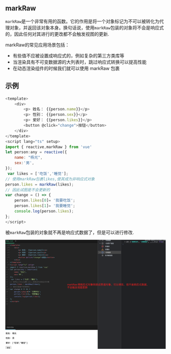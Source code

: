 ## markRaw
`markRaw`是一个非常有用的函数。它的作用是将一个对象标记为不可以被转化为代理对象，并返回该对象本身。换句话说，使用`markRaw`包装的对象将不会是响应式的，因此任何对其进行的更改都不会触发视图的更新.


markRaw的常见应用场景包括：

- 有些值不应被设置成响应式的，例如复杂的第三方类库等
- 当渲染具有不可变数据源的大列表时，跳过响应式转换可以提高性能
- 在动态渲染组件的时候我们就可以使用 markRaw 包裹

## 示例

```js
<template>
    <div>
        <p> 姓名： {{person.name}}</p> 
        <p> 性别： {{person.sex}}</p> 
        <p> 爱好： {{person.likes}}</p> 
        <button @click="change">按钮</button>
    </div>
</template>
<script lang="ts" setup>
import { reactive,markRaw } from 'vue'
let person:any = reactive({
    name: "杨光",
    sex:'男',
});
 var likes = ['吃饭','睡觉'];
// 使用markRaw包裹likes,使其成为非响应式对象
person.likes = markRaw(likes);
// 因此试图是不会更新的
var change = () => {
    person.likes[0]= '我要吃饭';
    person.likes[1]= '我要睡觉';
    console.log(person.likes);
};
</script>

```

被`markRaw`包装的对象就不再是响应式数据了，但是可以进行修改.

![Alt text](image-3.png)